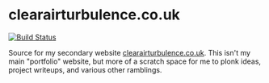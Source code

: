 # clearairturbulence.co.uk

[![Build Status](https://travis-ci.org/AdamHarries/clearairturbulence.co.uk.svg?branch=master)](https://travis-ci.org/AdamHarries/clearairturbulence.co.uk)

Source for my secondary website [clearairturbulence.co.uk](https://clearairturbulence.co.uk). This isn't my main "portfolio" website, but more of a scratch space for me to plonk ideas, project writeups, and various other ramblings. 
